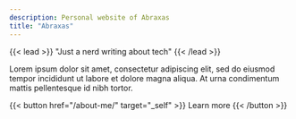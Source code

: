 ```yaml
---
description: Personal website of Abraxas
title: "Abraxas"
---
```


{{< lead >}}
"Just a nerd writing about tech"
{{< /lead >}}

Lorem ipsum dolor sit amet, consectetur adipiscing elit, sed do eiusmod tempor incididunt ut labore et dolore magna aliqua. At urna condimentum mattis pellentesque id nibh tortor.

{{< button href="/about-me/" target="_self" >}}
Learn more
{{< /button >}}
